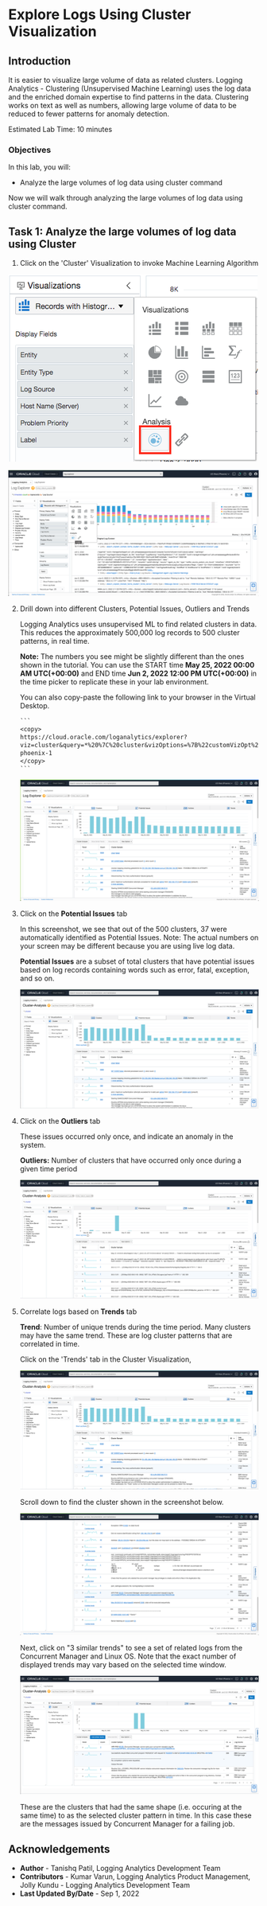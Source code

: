 # Explore Logs Using Cluster Visualization

## Introduction
It is easier to visualize large volume of data as related clusters. Logging Analytics - Clustering (Unsupervised Machine Learning) uses the log data and the enriched domain expertise to find patterns in the data. Clustering works on text as well as numbers, allowing large volume of data to be reduced to fewer patterns for anomaly detection.

Estimated Lab Time: 10 minutes

### Objectives

In this lab, you will:
* Analyze the large volumes of log data using cluster command

Now we will walk through analyzing the large volumes of log data using cluster command.

## **Task 1:**  Analyze the large volumes of log data using Cluster

1. Click on the 'Cluster' Visualization to invoke Machine Learning Algorithm

  ![](images/9.png "image9")

  ![](images/click-cluster-1.png "UIdescription")

2. Drill down into different Clusters, Potential Issues, Outliers and Trends

   Logging Analytics uses unsupervised ML to find related clusters in data.  This reduces the approximately 500,000 log records to 500 cluster patterns, in real time.

   **Note:** The numbers you see might be slightly different than the ones shown in the tutorial. You can use the START time **May 25, 2022 00:00 AM UTC(+00:00)** and END time **Jun 2, 2022 12:00 PM UTC(+00:00)** in the time picker to replicate these in your lab environment.

   You can also copy-paste the following link to your browser in the Virtual Desktop.

       ```
       <copy>
       https://cloud.oracle.com/loganalytics/explorer?viz=cluster&query=*%20%7C%20cluster&vizOptions=%7B%22customVizOpt%22%3A%7B%22primaryFieldIname%22%3A%22mbody%22%2C%22primaryFieldDname%22%3A%22Original%20Log%20Content%22%7D%7D&scopeFilters=lg%3Aocid1.compartment.oc1..aaaaaaaapsyvad5tuc2t45jml4bpn3su3xvpxq7pkvhnipqdsxkphdkodgpa%2Ctrue%3Ben%3Aroot%2Ctrue%2Cocid1.loganalyticsentity.oc1.phx.amaaaaaaqgp2kriajwwjuh6nqdannkqw7yh4ol42sq5zq4tz7sksx6yuv3fa%3Brs%3Aroot%2Ctrue&startTime=1653451200000&endTime=1654153250000&region=us-phoenix-1
       </copy>
       ```

   ![](images/cluster-start-2.png "image10")

3. Click on the **Potential Issues** tab

   In this screenshot, we see that out of the 500 clusters, 37 were automatically identified as Potential Issues. Note: The actual numbers on your screen may be different because you are using live log data.

   **Potential Issues** are a subset of total clusters that have potential issues based on log records containing words such as error, fatal, exception, and so on.

   ![](images/potential-issues-2.png "image11")

4. Click on the **Outliers** tab

   These issues occurred only once, and indicate an anomaly in the system.

   **Outliers:** Number of clusters that have occurred only once during a given time period

   ![](images/outliers-2.png "image12")

5. Correlate logs based on **Trends** tab

   **Trend**: Number of unique trends during the time period. Many clusters may have the same trend. These are log cluster patterns that are correlated in time.

   Click on the 'Trends' tab in the Cluster Visualization,

   ![](images/trends-2.png "image13")

   Scroll down to find the cluster shown in the screenshot below.

   ![](images/trend-example-2.png "image13")

   Next, click on "3 similar trends" to see a set of related logs from the Concurrent Manager and Linux OS. Note that the exact number of displayed trends may vary based on the selected time window.

   ![](images/similar-trend-eg-2.png "image13")

   These are the clusters that had the same shape (i.e. occuring at the same time) to as the selected cluster pattern in time. In this case these are the messages issued by Concurrent Manager for a failing job.

## Acknowledgements

* **Author** - Tanishq Patil, Logging Analytics Development Team
* **Contributors** -  Kumar Varun, Logging Analytics Product Management, Jolly Kundu - Logging Analytics Development Team
* **Last Updated By/Date** - Sep 1, 2022
